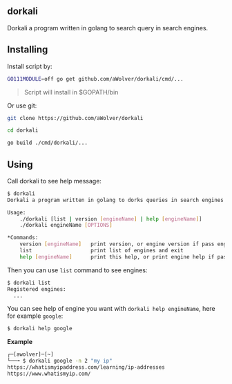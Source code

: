 ## dorkali
Dorkali a program written in golang to search query in search engines.

## Installing
Install script by:
```bash
GO111MODULE=off go get github.com/aWolver/dorkali/cmd/...
```

> Script will install in $GOPATH/bin

Or use git:
```bash
git clone https://github.com/aWolver/dorkali
```
```bash
cd dorkali
```
```bash
go build ./cmd/dorkali/...
```

## Using
Call dorkali to see help message:
```bash
$ dorkali
Dorkali a program written in golang to dorks queries in search engines

Usage:
	./dorkali [list | version [engineName] | help [engineName]]
	./dorkali engineName [OPTIONS]

*Commands:
	version [engineName]   print version, or engine version if pass engineName, and exit
	list                   print list of engines and exit
	help [engineName]      print this help, or print engine help if pass engineName, and exit
```

Then you can use `list` command to see engines:
```bash
$ dorkali list
Registered engines:
  ...
```

You can see help of engine you want with `dorkali help engineName`, here for example `google`:
```bash
$ dorkali help google
```

**Example**
```bash
┌─[awolver]─[~]
└──╼ $ dorkali google -n 2 "my ip"
https://whatismyipaddress.com/learning/ip-addresses
https://www.whatismyip.com/
```


